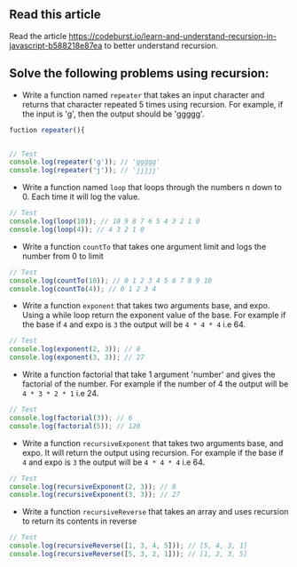 ## Read this article

Read the article https://codeburst.io/learn-and-understand-recursion-in-javascript-b588218e87ea to better understand recursion.

## Solve the following problems using recursion:

- Write a function named `repeater` that takes an input character and returns that character repeated 5 times using recursion. For example, if the input is 'g', then the output should be 'ggggg'.

```js
fuction repeater(){


// Test
console.log(repeater('g')); // 'ggggg'
console.log(repeater('j')); // 'jjjjj'
```

- Write a function named `loop` that loops through the numbers n down to 0. Each time it will log the value.

```js
// Test
console.log(loop(10)); // 10 9 8 7 6 5 4 3 2 1 0
console.log(loop(4)); // 4 3 2 1 0
```

- Write a function `countTo` that takes one argument limit and logs the number from 0 to limit

```js
// Test
console.log(countTo(10)); // 0 1 2 3 4 5 6 7 8 9 10
console.log(countTo(4)); // 0 1 2 3 4
```

- Write a function `exponent` that takes two arguments base, and expo. Using a while loop return the exponent value of the base. For example if the base if `4` and expo is `3` the output will be `4 * 4 * 4` i.e 64.

```js
// Test
console.log(exponent(2, 3)); // 8
console.log(exponent(3, 3)); // 27
```

- Write a function factorial that take 1 argument 'number' and gives the factorial of the number. For example if the number of 4 the output will be `4 * 3 * 2 * 1` i.e 24.

```js
// Test
console.log(factorial(3)); // 6
console.log(factorial(5)); // 120
```

- Write a function `recursiveExponent` that takes two arguments base, and expo. It will return the output using recursion. For example if the base if `4` and expo is `3` the output will be `4 * 4 * 4` i.e 64.

```js
// Test
console.log(recursiveExponent(2, 3)); // 8
console.log(recursiveExponent(3, 3)); // 27
```

- Write a function `recursiveReverse` that takes an array and uses recursion to return its contents in reverse

```js
// Test
console.log(recursiveReverse([1, 3, 4, 5])); // [5, 4, 3, 1]
console.log(recursiveReverse([5, 3, 2, 1])); // [1, 2, 3, 5]
```
